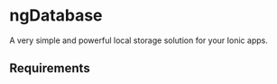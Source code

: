 # ngDatabase
A very simple and powerful local storage solution for your Ionic apps.
## Requirements
